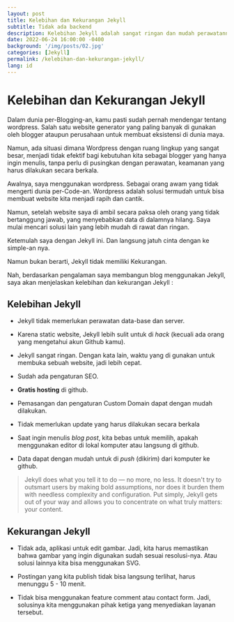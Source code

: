 ```yaml
---
layout: post
title: Kelebihan dan Kekurangan Jekyll
subtitle: Tidak ada backend
description: Kelebihan Jekyll adalah sangat ringan dan mudah perawatannya
date: 2022-06-24 16:00:00 -0400
background: '/img/posts/02.jpg'
categories: [Jekyll]
permalink: /kelebihan-dan-kekurangan-jekyll/
lang: id
---
```


# Kelebihan dan Kekurangan Jekyll

Dalam dunia per-Blogging-an, kamu pasti sudah pernah mendengar tentang wordpress. Salah satu website generator yang paling banyak di gunakan oleh blogger ataupun perusahaan untuk membuat eksistensi di dunia maya.

Namun, ada situasi dimana Wordpress dengan ruang lingkup yang sangat besar, menjadi tidak efektif bagi kebutuhan kita sebagai blogger yang hanya ingin menulis, tanpa perlu di pusingkan dengan perawatan, keamanan yang harus dilakukan secara berkala.

Awalnya, saya menggunakan wordpress. Sebagai orang awam yang tidak mengerti dunia per-Code-an. Wordpress adalah solusi termudah untuk bisa membuat website kita menjadi rapih dan cantik.

Namun, setelah website saya di ambil secara paksa oleh orang yang tidak bertanggung jawab, yang menyebabkan data di dalamnya hilang. Saya mulai mencari solusi lain yang lebih mudah di rawat dan ringan.

Ketemulah saya dengan Jekyll ini. Dan langsung jatuh cinta dengan ke simple-an nya.

Namun bukan berarti, Jekyll tidak memiliki Kekurangan.

Nah, berdasarkan pengalaman saya membangun blog menggunakan Jekyll, saya akan menjelaskan kelebihan dan kekurangan Jekyll :


## Kelebihan Jekyll

* Jekyll tidak memerlukan perawatan data-base dan server.

* Karena static website, Jekyll lebih sulit untuk di _hack_ (kecuali ada orang yang mengetahui akun Github kamu).

* Jekyll sangat ringan. Dengan kata lain, waktu yang di gunakan untuk membuka sebuah website, jadi lebih cepat.

* Sudah ada pengaturan SEO.

* __Gratis hosting__ di github.

* Pemasangan dan pengaturan Custom Domain dapat dengan mudah dilakukan.

* Tidak memerlukan update yang harus dilakukan secara berkala

* Saat ingin menulis _blog post_, kita bebas untuk memilih, apakah menggunakan editor di lokal komputer atau langsung di github. 

* Data dapat dengan mudah untuk di _push_ (dikirim) dari komputer ke github.

> Jekyll does what you tell it to do — no more, no less. It doesn't try to outsmart users by making bold assumptions, nor does it burden them with needless complexity and configuration. Put simply, Jekyll gets out of your way and allows you to concentrate on what truly matters: your content.

## Kekurangan Jekyll

* Tidak ada, aplikasi untuk edit gambar. Jadi, kita harus memastikan bahwa gambar yang ingin digunakan sudah sesuai resolusi-nya. Atau solusi lainnya kita bisa menggunakan SVG.

* Postingan yang kita publish tidak bisa langsung terlihat, harus menunggu 5 - 10 menit.

* Tidak bisa menggunakan feature comment atau contact form. Jadi, solusinya kita menggunakan pihak ketiga yang menyediakan layanan tersebut.


